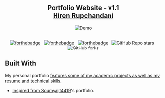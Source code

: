 <h2 align="center">
  Portfolio Website - v1.1<br/>
  <a href="/" target="_blank">Hiren Rupchandani</a>
</h2>
<div align="center">
  <img alt="Demo" src="/" />
</div>

<br/>

<center>

[![forthebadge](https://forthebadge.com/images/badges/built-with-love.svg)](https://forthebadge.com) &nbsp;
[![forthebadge](https://forthebadge.com/images/badges/made-with-javascript.svg)](https://forthebadge.com) &nbsp;
[![forthebadge](https://forthebadge.com/images/badges/open-source.svg)](https://forthebadge.com) &nbsp;
![GitHub Repo stars](https://img.shields.io/github/stars/soumyajit4419/Portfolio?color=red&logo=github&style=for-the-badge) &nbsp;
![GitHub forks](https://img.shields.io/github/forks/soumyajit4419/Portfolio?color=red&logo=github&style=for-the-badge)

</center>

## Built With

My personal portfolio <a href="/" target="_blank"> features some of my academic projects as well as my resume and technical skills.<br/>

- Inspired from [Soumyajit4419](https://github.com/soumyajit4419/Portfolio)'s portfolio.
